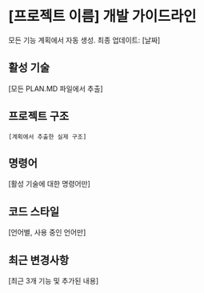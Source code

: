 # [프로젝트 이름] 개발 가이드라인

모든 기능 계획에서 자동 생성. 최종 업데이트: [날짜]

## 활성 기술
[모든 PLAN.MD 파일에서 추출]

## 프로젝트 구조
```
[계획에서 추출한 실제 구조]
```

## 명령어
[활성 기술에 대한 명령어만]

## 코드 스타일
[언어별, 사용 중인 언어만]

## 최근 변경사항
[최근 3개 기능 및 추가된 내용]

<!-- 수동 추가 시작 -->
<!-- 수동 추가 종료 -->
